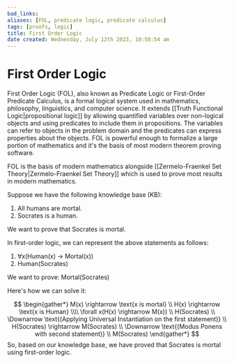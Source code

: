 ```yaml
---
bad_links: 
aliases: [FOL, predicate logic, predicate calculus]
tags: [proofs, logic]
title: First Order Logic
date created: Wednesday, July 12th 2023, 10:50:54 am
---
```


# First Order Logic

First Order Logic (FOL), also known as Predicate Logic or First-Order Predicate Calculus, is a formal logical system used in mathematics, philosophy, linguistics, and computer science. It extends [[Truth Functional Logic|propositional logic]] by allowing quantified variables over non-logical objects and using predicates to include them in propositions. The variables can refer to objects in the problem domain and the predicates can express properties about the objects. FOL is powerful enough to formalize a large portion of mathematics and it's the basis of most modern theorem proving software.

FOL is the basis of modern mathematics alongside [[Zermelo-Fraenkel Set Theory|Zermelo-Fraenkel Set Theory]] which is used to prove most results in modern mathematics.

Suppose we have the following knowledge base (KB):

1. All humans are mortal.
2. Socrates is a human.

We want to prove that Socrates is mortal.

In first-order logic, we can represent the above statements as follows:

1. ∀x(Human(x) → Mortal(x))
2. Human(Socrates)

We want to prove: Mortal(Socrates)

Here's how we can solve it:

$$
\begin{gather*} 
M(x) \rightarrow \text{x is mortal} \\
H(x) \rightarrow \text{x is Human} \\\\
\forall x(H(x) \rightarrow M(x)) \\
H(Socrates) \\
\Downarrow \text{(Applying Universal Instantiation on the first statement)} \\
H(Socrates) \rightarrow M(Socrates) \\
\Downarrow \text{(Modus Ponens with second statement)} \\
M(Socrates)
\end{gather*}
$$
So, based on our knowledge base, we have proved that Socrates is mortal using first-order logic.
